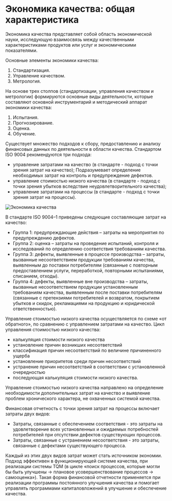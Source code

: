 # Экономика качества: общая характеристика

Экономика качества представляет собой область экономической науки, исследующую взаимосвязь между качественными характеристиками продуктов или услуг и экономическими показателями.

Основные элементы экономики качества:

1. Стандартизация.
2. Управление качеством.
3. Метрология.

На основе трех столпов (стандартизации, управления качеством и метрологии) формируются основные виды деятельности, которые составляют основной инструментарий и методический аппарат экономики качества:

1. Испытания.
2. Прогнозирование.
3. Оценка.
4. Обучение.

Существует множество подходов к сбору, предоставлению и анализу финансовых данных по деятельности в области качества. Стандартом ISO 9004 рекомендуются три подхода:

- управление затратами на качество (в стандарте - подход с точки зрения затрат на качество); Подразумевает определение необходимых затрат на контроль и предупреждение дефектов.
- управление стоимостью низкого качества (в стандарте - подход с точки зрения убытков вследствие неудовлетворительного качества);
- управление затратами на процессы (в стандарте - подход с точки зрения затрат на процессы).

![Экономика качества](https://studfile.net/html/8246/127/html_9LtzodUNZN.PwZM/img-OwsYeO.png)

В стандарте ISO 9004–1 приведены следующие составляющие затрат на качество:

- Группа 1: предупреждающие действия – затраты на мероприятия по предупреждению дефектов.
- Группа 2: оценка – затраты на проведение испытаний, контроля и исследований по определению соответствия требованиям качества.
- Группа 3: дефекты, выявленные в процессе производства – затраты, вызванные несоответствием продукции требованиям качества, выявленным до поставки потребителям (связанные с повторным предоставлением услуги, переработкой, повторными испытаниями, списанием, отходы).
- Группа 4: дефекты, выявленные вне производства – затраты, вызванные несоответствием продукции установленным требованиям качества, выявленным после поставки потребителям (связанные с претензиями потребителей и возвратом, покрытием убытков и скидок, рекламациями на продукцию и юридической ответственностью).

Управление стоимостью низкого качества осуществляется по схеме «от обратного», по сравнению с управлением затратами на качество. Цикл управления стоимостью низкого качества:

- калькуляция стоимости низкого качества
- установление причин возникших несоответствий
- классификация причин несоответствий по величине причиненного ущерба
- установление приоритетов среди причин несоответствий
- устранение причин несоответствий в соответствии с установленной очередностью
- последующая калькуляция стоимости низкого качества.

Управление стоимостью низкого качества направлено на определение необходимости дополнительных затрат на качество и выявление проблем хронического характера, не охваченных системой качества.

Финансовая отчетность с точки зрения затрат на процессы включает затраты двух видов:

- Затраты, связанные с обеспечением соответствия - это затраты на удовлетворение всех установленных и ожидаемых потребностей потребителей при отсутствии дефектов существующих процессов.
- Затраты, связанные с устранением несоответствия - это затраты, связанные с дефектами существующего процесса.

Каждый из этих двух видов затрат может стать источником экономии. Подход эффективен в функционирующей системе качества, при реализации системы TQM (в цикле «поиск процессов, которые могли бы быть улучшены -> плановое усовершенствование процессов -> самооценка»). Такая форма финансовой отчетности применяется при реализации программы постоянного улучшения качества и помогает управлять программами капиталовложений в улучшение и обеспечение качества.